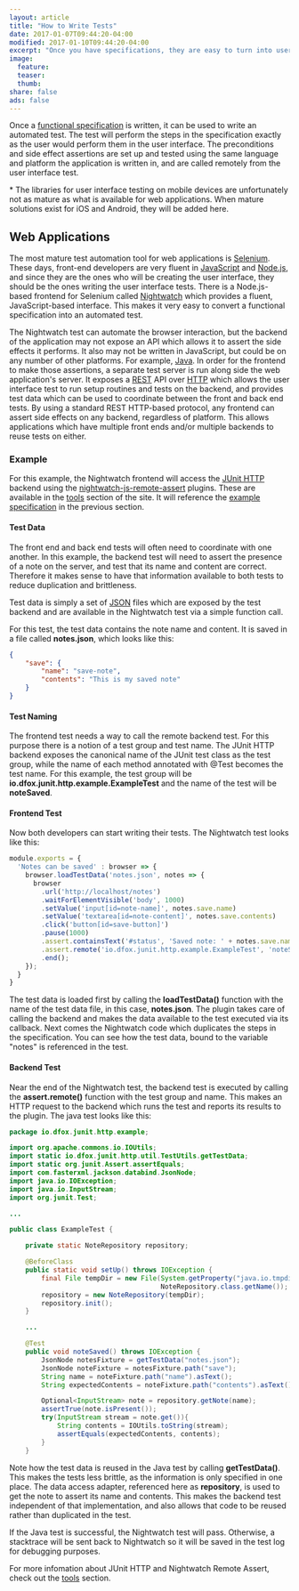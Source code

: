 ```yaml
---
layout: article
title: "How to Write Tests"
date: 2017-01-07T09:44:20-04:00
modified: 2017-01-10T09:44:20-04:00
excerpt: "Once you have specifications, they are easy to turn into user interface tests"
image:
  feature:
  teaser:
  thumb:
share: false
ads: false
---
```


Once a [functional specification](/specifications/) is written, it can
be used to write an automated test. The test will perform the steps in
the specification exactly as the user would perform them in the user
interface. The preconditions and side effect assertions are set up and
tested using the same language and platform the application is written
in, and are called remotely from the user interface test.

\* The libraries for user interface testing on mobile devices are
unfortunately not as mature as what is available for web
applications. When mature solutions exist for iOS and Android, they
will be added here.

## Web Applications

The most mature test automation tool for web applications is
[Selenium](http://docs.seleniumhq.org). These days, front-end
developers are very fluent in
[JavaScript](https://developer.mozilla.org/en-US/docs/Web/JavaScript)
and [Node.js](https://nodejs.org), and since they are the ones who will
be creating the user interface, they should be the ones writing the
user interface tests. There is a Node.js-based frontend for Selenium
called [Nightwatch](http://nightwatchjs.org) which provides a fluent,
JavaScript-based interface. This makes it very easy to convert a
functional specification into an automated test.

The Nightwatch test can automate the browser interaction, but the
backend of the application may not expose an API which allows it to
assert the side effects it performs. It also may not be written in
JavaScript, but could be on any number of other platforms. For
example, [Java](https://java.com). In order for the frontend to make
those assertions, a separate test server is run along side the web
application's server. It exposes a
[REST](https://en.wikipedia.org/wiki/Representational_state_transfer)
API over
[HTTP](https://en.wikipedia.org/wiki/Hypertext_Transfer_Protocol)
which allows the user interface test to run setup routines and tests
on the backend, and provides test data which can be used to coordinate
between the front and back end tests. By using a standard REST
HTTP-based protocol, any frontend can assert side effects on any
backend, regardless of platform. This allows applications which have
multiple front ends and/or multiple backends to reuse tests on either.

### Example

For this example, the Nightwatch frontend will access the
[JUnit HTTP](https://github.com/dfox/junit-http) backend using the
[nightwatch-js-remote-assert](https://github.com/dfox/nightwatch-js-remote-assert)
plugins. These are available in the [tools](/tools/) section of the
site. It will reference the [example specification](/specifications/)
in the previous section.

#### Test Data

The front end and back end tests will often need to coordinate with
one another. In this example, the backend test will need to assert the
presence of a note on the server, and test that its name and content
are correct. Therefore it makes sense to have that information
available to both tests to reduce duplication and brittleness.

Test data is simply a set of [JSON](http://json.org) files which are
exposed by the test backend and are available in the Nightwatch test
via a simple function call.

For this test, the test data contains the note name and content. It is
saved in a file called **notes.json**, which looks like this:

```json
{
    "save": {
        "name": "save-note",
        "contents": "This is my saved note"
    }
}

```

#### Test Naming

The frontend test needs a way to call the remote backend test. For
this purpose there is a notion of a test group and test name.  The
JUnit HTTP backend exposes the canonical name of the JUnit test class
as the test group, while the name of each method annotated with @Test
becomes the test name. For this example, the test group will be
**io.dfox.junit.http.example.ExampleTest** and the name of the test
will be **noteSaved**.

#### Frontend Test

Now both developers can start writing their tests. The Nightwatch test
looks like this:

```javascript
module.exports = {
  'Notes can be saved' : browser => {
    browser.loadTestData('notes.json', notes => {
      browser
        .url('http://localhost/notes')
        .waitForElementVisible('body', 1000)
        .setValue('input[id=note-name]', notes.save.name)
        .setValue('textarea[id=note-content]', notes.save.contents)
        .click('button[id=save-button]')
        .pause(1000)
        .assert.containsText('#status', 'Saved note: ' + notes.save.name)
        .assert.remote('io.dfox.junit.http.example.ExampleTest', 'noteSaved')
        .end();
    });
  }
}
```

The test data is loaded first by calling the **loadTestData()**
function with the name of the test data file, in this case,
**notes.json**. The plugin takes care of calling the backend and makes
the data available to the test executed via its callback. Next comes
the Nightwatch code which duplicates the steps in the
specification. You can see how the test data, bound to the variable
"notes" is referenced in the test.

#### Backend Test

Near the end of the Nightwatch test, the backend test is executed by
calling the **assert.remote()** function with the test group and
name. This makes an HTTP request to the backend which runs the test
and reports its results to the plugin. The java test looks like this:

```java
package io.dfox.junit.http.example;

import org.apache.commons.io.IOUtils;
import static io.dfox.junit.http.util.TestUtils.getTestData;
import static org.junit.Assert.assertEquals;
import com.fasterxml.jackson.databind.JsonNode;
import java.io.IOException;
import java.io.InputStream;
import org.junit.Test;

...

public class ExampleTest {

    private static NoteRepository repository;

    @BeforeClass
    public static void setUp() throws IOException {
        final File tempDir = new File(System.getProperty("java.io.tmpdir"),
                                      NoteRepository.class.getName());
        repository = new NoteRepository(tempDir);
        repository.init();
    }

    ...

    @Test
    public void noteSaved() throws IOException {
        JsonNode notesFixture = getTestData("notes.json");
        JsonNode noteFixture = notesFixture.path("save");
        String name = noteFixture.path("name").asText();
        String expectedContents = noteFixture.path("contents").asText();

        Optional<InputStream> note = repository.getNote(name);
        assertTrue(note.isPresent());
        try(InputStream stream = note.get()){
            String contents = IOUtils.toString(stream);
            assertEquals(expectedContents, contents);
        }
    }
```

Note how the test data is reused in the Java test by calling
**getTestData()**. This makes the tests less brittle, as the
information is only specified in one place. The data access adapter,
referenced here as **repository**, is used to get the note to assert
its name and contents. This makes the backend test independent of that
implementation, and also allows that code to be reused rather than
duplicated in the test.

If the Java test is successful, the Nightwatch test will
pass. Otherwise, a stacktrace will be sent back to Nightwatch so it
will be saved in the test log for debugging purposes.

For more infomation about JUnit HTTP and Nightwatch Remote Assert,
check out the [tools](/tools/) section.




